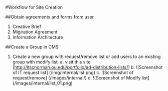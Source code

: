 #Workflow for Site Creation

##Obtain agreements and forms from user
  1. Creative Brief
  2. Migiration Agreement
  3. Information Architecture
  
##Create a Group in CMS
  1. Create a new group with request/remove list or add users to an existing group with modify list.
    a. visit this site [http://itscnorman.ou.edu/portfolio/ad-distribution-lists/]
    b. ![Screenshot of IT request list]
    (/img/internal/list.png)
    c. ![Screenshot of request/remove]
    (/images/internal/)
    d. ![Screenshot of Modify list]
      (/images/internal/list_01.png)
